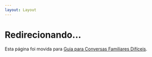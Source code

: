 ```yaml
---
layout: Layout
---
```


<script>
if (typeof window !== 'undefined') {
  window.location.href = '/pt/Guia_para_Conversas_Familiares_Dificeis.html'
}
</script>

# Redirecionando...

Esta página foi movida para [Guia para Conversas Familiares Difíceis](/pt/Guia_para_Conversas_Familiares_Dificeis.html).

